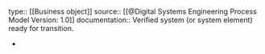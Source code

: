type:: [[Business object]]
source:: [[@Digital Systems Engineering Process Model Version: 1.0]]
documentation:: Verified system (or system element) ready for transition.

-